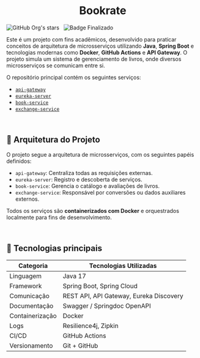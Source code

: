 <h1 align="center">Bookrate</h1>

![GitHub Org's stars](https://img.shields.io/github/license/Artur-Neves/Gerenciamento-escolar_java)
&nbsp;
![Badge Finalizado](http://img.shields.io/static/v1?label=STATUS&message=finalizado)

Este é um projeto com fins acadêmicos, desenvolvido para praticar conceitos de arquitetura de microsserviços utilizando **Java**, **Spring Boot** e tecnologias modernas como **Docker**, **GitHub Actions** e **API Gateway**. O projeto simula um sistema de gerenciamento de livros, onde diversos microsserviços se comunicam entre si.

O repositório principal contém os seguintes serviços:

- [`api-gateway`](https://github.com/Artur-Neves/bookrate-api-gateway)
- [`eureka-server`](https://github.com/Artur-Neves/bookrate-eureka-server)
- [`book-service`](https://github.com/Artur-Neves/book-service)
- [`exchange-service`](https://github.com/Artur-Neves/exchange-service)

<br>

## 🧱 Arquitetura do Projeto

O projeto segue a arquitetura de microsserviços, com os seguintes papéis definidos:

- `api-gateway`: Centraliza todas as requisições externas.
- `eureka-server`: Registro e descoberta de serviços.
- `book-service`: Gerencia o catálogo e avaliações de livros.
- `exchange-service`: Responsável por conversões ou dados auxiliares externos.

Todos os serviços são **containerizados com Docker** e orquestrados localmente para fins de desenvolvimento.

<br>

## 🚀 Tecnologias principais
<div align="center">

| Categoria          | Tecnologias Utilizadas                       |
|--------------------|-----------------------------------------------|
| Linguagem          | Java 17                                       |
| Framework          | Spring Boot, Spring Cloud                    |
| Comunicação        | REST API, API Gateway, Eureka Discovery      |
| Documentação       | Swagger / Springdoc OpenAPI                  |
| Containerização    | Docker                                        |
| Logs               | Resilience4j, Zipkin                          |
| CI/CD              | GitHub Actions                                |
| Versionamento      | Git + GitHub                                  |

</div>

